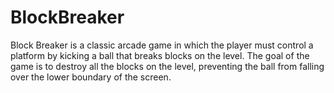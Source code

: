 # BlockBreaker
Block Breaker is a classic arcade game in which the player must control a platform by kicking a ball that breaks blocks on the level. The goal of the game is to destroy all the blocks on the level, preventing the ball from falling over the lower boundary of the screen.
